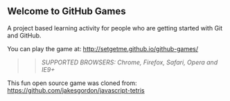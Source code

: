 ## Welcome to GitHub Games

A project based learning activity for people who are getting started with Git and GitHub.

You can play the game at: http://setgetme.github.io/github-games/

>> _*SUPPORTED BROWSERS*: Chrome, Firefox, Safari, Opera and IE9+_

This fun open source game was cloned from: https://github.com/jakesgordon/javascript-tetris
